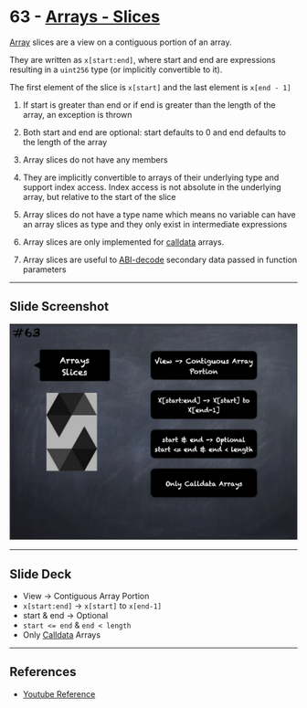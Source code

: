 # 63 - [Arrays - Slices](Arrays%20-%20Slices.md)
[Array](Arrays.md) slices are a view on a contiguous portion of an array. 

They are written as `x[start:end]`, where start and end are expressions resulting in a `uint256` type (or implicitly convertible to it). 

The first element of the slice is `x[start]` and the last element is `x[end - 1]`

1. If start is greater than end or if end is greater than the length of the array, an exception is thrown
    
2. Both start and end are optional: start defaults to 0 and end defaults to the length of the array
    
3. Array slices do not have any members
    
4. They are implicitly convertible to arrays of their underlying type and support index access. Index access is not absolute in the underlying array, but relative to the start of the slice
    
5. Array slices do not have a type name which means no variable can have an array slices as type and they only exist in intermediate expressions
    
6. Array slices are only implemented for [calldata](../1.%20Ethereum101/Calldata.md) arrays.
    
7. Array slices are useful to [ABI-decode](ABI%20Encoding-Decoding.md) secondary data passed in function parameters

___
## Slide Screenshot
![063.png](../../images/solidity101/063.png)
___
## Slide Deck
- View -> Contiguous Array Portion
- `x[start:end]` -> `x[start]` to `x[end-1]`
- start & end -> Optional
- `start <= end` & `end < length`
- Only [Calldata](../1.%20Ethereum101/Calldata.md) Arrays
___
## References
- [Youtube Reference](https://youtu.be/WgU7KKKomMk?t=123)


